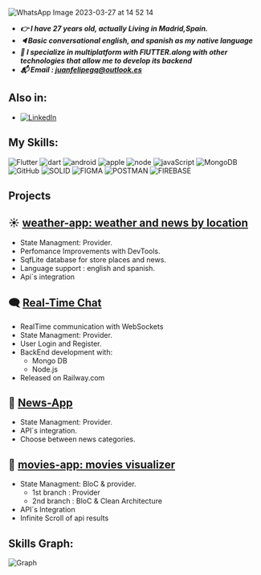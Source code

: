 
  
![WhatsApp Image 2023-03-27 at 14 52 14](https://user-images.githubusercontent.com/97085649/228051512-29263cef-d368-43c9-ae78-f2256a32035f.jpeg)

* ***:point_right: I have 27 years old, actually Living in Madrid,Spain.***
* ***:speaker:Basic conversational english, and spanish as my native language***
* ***:dart: I specialize in multiplatform with FlUTTER.along with other technologies that allow me to develop its backend***
* ***:mailbox_with_mail: Email : juanfelipegq@outlook.es***

## Also in:

- [![LinkedIn](https://img.shields.io/badge/LinkedIn-0077B5?style=for-the-badge&logo=linkedin&logoColor=white)](https://www.linkedin.com/in/juan-felipe-garcia-quintana-5172a1126/)

## My Skills:

![Flutter](https://img.shields.io/badge/Flutter-02569B.svg?style=for-the-badge&logo=Flutter&logoColor=white)
![dart](https://img.shields.io/badge/Dart-0175C2?style=for-the-badge&logo=dart&logoColor=white)
![android](https://img.shields.io/badge/Android-3DDC84?style=for-the-badge&logo=android&logoColor=white)
![apple](https://img.shields.io/badge/iOS-000000?style=for-the-badge&logo=ios&logoColor=white)
![node](https://img.shields.io/badge/Node.js-43853D?style=for-the-badge&logo=node.js&logoColor=white)
![javaScript](https://img.shields.io/badge/JavaScript-F7DF1E?style=for-the-badge&logo=javascript&logoColor=black)
![MongoDB](https://img.shields.io/badge/MongoDB-4EA94B?style=for-the-badge&logo=mongodb&logoColor=white)
![GitHub](https://img.shields.io/badge/GitHub-100000?style=for-the-badge&logo=github&logoColor=white)
![SOLID](https://img.shields.io/badge/Solid-2C4F7C.svg?style=for-the-badge&logo=Solid&logoColor=white)
![FIGMA](https://img.shields.io/badge/Figma-F24E1E.svg?style=for-the-badge&logo=Figma&logoColor=white)
![POSTMAN](https://img.shields.io/badge/Postman-FF6C37.svg?style=for-the-badge&logo=Postman&logoColor=white)
![FIREBASE](https://img.shields.io/badge/Firebase-FFCA28.svg?style=for-the-badge&logo=Firebase&logoColor=black)





## Projects 
## :sunny: [weather-app: weather and news by location](https://github.com/JuanFGQ/weather_app)
  *  State Managment: Provider.
  *  Perfomance Improvements with DevTools.
  *  SqfLite database for store places and news.
  *  Language support :  english and spanish.
  *  Api´s integration
## :left_speech_bubble: [Real-Time Chat](https://github.com/JuanFGQ/Real-Time-Chat.git)
  * RealTime communication with WebSockets
  * State Managment: Provider.
  * User Login and Register.
  * BackEnd development with:
      *  Mongo DB
      *  Node.js
  * Released on Railway.com
## :newspaper: [News-App](https://github.com/JuanFGQ/news_app.git)
  *  State Managment: Provider.
  *  API´s integration.
  *  Choose between news categories.
## :movie_camera: [movies-app: movies visualizer](https://github.com/JuanFGQ/movies-App.git)
  * State Managment: BloC & provider.
      * 1st branch : Provider
      * 2nd branch : BloC & Clean Architecture
  * API´s Integration
  * Infinite Scroll of api results

## Skills Graph:
![Graph](https://github-readme-stats.vercel.app/api/top-langs/?username=JuanFGQ&theme=blue-green)

